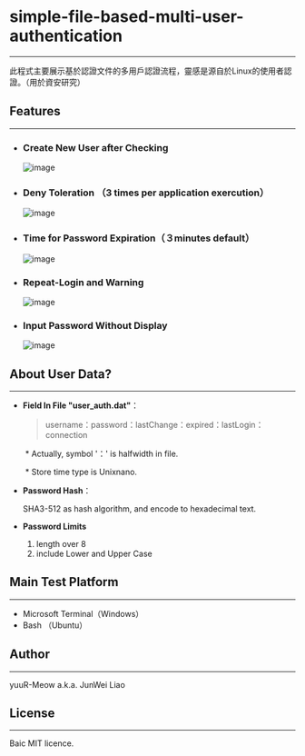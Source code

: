 # simple-file-based-multi-user-authentication

---

此程式主要展示基於認證文件的多用戶認證流程，靈感是源自於Linux的使用者認證。（用於資安研究）



## Features

---

+ ### Create New User after Checking

  ![image](https://github.com/yuuR-Meow/simple-file-based-multi-user-authentication/blob/main/sample_image/1.createUser.gif)

+ ### Deny Toleration （3 times per application exercution）

  ![image](https://github.com/yuuR-Meow/simple-file-based-multi-user-authentication/blob/main/sample_image/2.deny.gif)

+ ### Time for Password Expiration（３minutes default）

  ![image](https://github.com/yuuR-Meow/simple-file-based-multi-user-authentication/blob/main/sample_image/3.login.gif)

+ ### Repeat-Login and Warning

  ![image](https://github.com/yuuR-Meow/simple-file-based-multi-user-authentication/blob/main/sample_image/4.relogin.gif)

+ ### Input Password Without Display

  ![image](https://github.com/yuuR-Meow/simple-file-based-multi-user-authentication/blob/main/sample_image/5.hiddenPW.png)



## About User Data?

---

+ **Field In File	"user_auth.dat"**：

  > username：password：lastChange：expired：lastLogin：connection

  ​	*	Actually, symbol '：' is halfwidth in file.

  ​	*	Store time type is Unixnano.

+ **Password Hash**：

  SHA3-512 as hash algorithm, and encode to hexadecimal text.

+ **Password Limits**

  1. length over 8
  2. include Lower and Upper Case

  

## Main Test Platform

---

+ Microsoft Terminal（Windows）
+ Bash （Ubuntu）

## Author

---

yuuR-Meow	a.k.a.	JunWei Liao

## License

---

Baic MIT licence. 